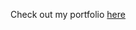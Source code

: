 Check out my portfolio [here](https://erapariharr.github.io/)

<!-- Thanks for downloading this template!

Template Name: Yummy
Template URL: https://bootstrapmade.com/yummy-bootstrap-restaurant-website-template/
Author: BootstrapMade.com
License: https://bootstrapmade.com/license/ -->
